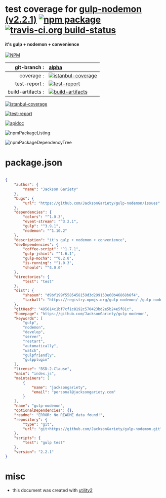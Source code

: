 # test coverage for  [gulp-nodemon (v2.2.1)](https://github.com/JacksonGariety/gulp-nodemon)  [![npm package](https://img.shields.io/npm/v/npmtest-gulp-nodemon.svg?style=flat-square)](https://www.npmjs.org/package/npmtest-gulp-nodemon) [![travis-ci.org build-status](https://api.travis-ci.org/npmtest/node-npmtest-gulp-nodemon.svg)](https://travis-ci.org/npmtest/node-npmtest-gulp-nodemon)
#### it's gulp + nodemon + convenience

[![NPM](https://nodei.co/npm/gulp-nodemon.png?downloads=true)](https://www.npmjs.com/package/gulp-nodemon)

| git-branch : | [alpha](https://github.com/npmtest/node-npmtest-gulp-nodemon/tree/alpha)|
|--:|:--|
| coverage : | [![istanbul-coverage](https://npmtest.github.io/node-npmtest-gulp-nodemon/build/coverage.badge.svg)](https://npmtest.github.io/node-npmtest-gulp-nodemon/build/coverage.html/index.html)|
| test-report : | [![test-report](https://npmtest.github.io/node-npmtest-gulp-nodemon/build/test-report.badge.svg)](https://npmtest.github.io/node-npmtest-gulp-nodemon/build/test-report.html)|
| build-artifacts : | [![build-artifacts](https://npmtest.github.io/node-npmtest-gulp-nodemon/glyphicons_144_folder_open.png)](https://github.com/npmtest/node-npmtest-gulp-nodemon/tree/gh-pages/build)|

[![istanbul-coverage](https://npmtest.github.io/node-npmtest-gulp-nodemon/build/screenCapture.buildCustomOrg.browser.coverage.html.png)](https://npmtest.github.io/node-npmtest-gulp-nodemon/build/coverage.html/index.html)

[![test-report](https://npmtest.github.io/node-npmtest-gulp-nodemon/build/screenCapture.buildCustomOrg.browser.%252Fhome%252Ftravis%252Fbuild%252Fnpmtest%252Fnode-npmtest-gulp-nodemon%252Ftmp%252Fbuild%252Ftest-report.html.png)](https://npmtest.github.io/node-npmtest-gulp-nodemon/build/test-report.html)

[![apidoc](https://npmdoc.github.io/node-npmdoc-gulp-nodemon/build/screenCapture.buildApidoc.browser.%252Fhome%252Ftravis%252Fbuild%252Fnpmdoc%252Fnode-npmdoc-gulp-nodemon%252Ftmp%252Fbuild%252Fapidoc.html.png)](https://npmdoc.github.io/node-npmdoc-gulp-nodemon/build/apidoc.html)

![npmPackageListing](https://npmtest.github.io/node-npmtest-gulp-nodemon/build/screenCapture.npmPackageListing.svg)

![npmPackageDependencyTree](https://npmtest.github.io/node-npmtest-gulp-nodemon/build/screenCapture.npmPackageDependencyTree.svg)



# package.json

```json

{
    "author": {
        "name": "Jackson Gariety"
    },
    "bugs": {
        "url": "https://github.com/JacksonGariety/gulp-nodemon/issues"
    },
    "dependencies": {
        "colors": "^1.0.3",
        "event-stream": "^3.2.1",
        "gulp": "^3.9.1",
        "nodemon": "^1.10.2"
    },
    "description": "it's gulp + nodemon + convenience",
    "devDependencies": {
        "coffee-script": "^1.7.1",
        "gulp-jshint": "^1.6.1",
        "gulp-mocha": "^0.2.0",
        "is-running": "^1.0.3",
        "should": "^4.0.0"
    },
    "directories": {
        "test": "test"
    },
    "dist": {
        "shasum": "d9bf199f5585458159d3d299153e60b46868b6f4",
        "tarball": "https://registry.npmjs.org/gulp-nodemon/-/gulp-nodemon-2.2.1.tgz"
    },
    "gitHead": "485614c1bf7cf1c8192c570423bd2e5b24e5f81c",
    "homepage": "https://github.com/JacksonGariety/gulp-nodemon",
    "keywords": [
        "gulp",
        "nodemon",
        "develop",
        "server",
        "restart",
        "automatically",
        "watch",
        "gulpfriendly",
        "gulpplugin"
    ],
    "license": "BSD-2-Clause",
    "main": "index.js",
    "maintainers": [
        {
            "name": "jacksongariety",
            "email": "personal@jacksongariety.com"
        }
    ],
    "name": "gulp-nodemon",
    "optionalDependencies": {},
    "readme": "ERROR: No README data found!",
    "repository": {
        "type": "git",
        "url": "git+https://github.com/JacksonGariety/gulp-nodemon.git"
    },
    "scripts": {
        "test": "gulp test"
    },
    "version": "2.2.1"
}
```



# misc
- this document was created with [utility2](https://github.com/kaizhu256/node-utility2)
